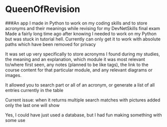 # QueenOfRevision
 ###An app I made in Python to work on my coding skills and to store acronyms and their meanings while revising for my DevNetSkills final exam
Made a fairly long time ago after knowing I needed to work on my Python but was stuck in tutorial hell. 
Currently can only get it to work with absolute paths which have been removed for privacy

It was set up very specifically to store acronyms I found during my studies, the meaning and an explanation,
which module it was most relevant to/where first seen, any notes (planned to be like tags), the link to the course content for that particular 
module, and any relevant diagrams or images.

It allowed you to search part or all of an acronym, or generate a list of all entries currently in the table

Current issue: when it returns multiple search matches with pictures added only the last one will show

Yes, I could have just used a database, but I had fun making something with some use
